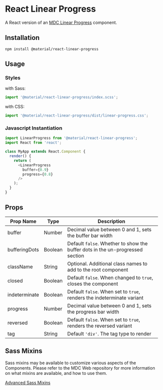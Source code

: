 # React Linear Progress

A React version of an [MDC Linear Progress](https://github.com/material-components/material-components-web/tree/master/packages/mdc-linear-progress) component.

## Installation

```
npm install @material/react-linear-progress
```

## Usage

### Styles

with Sass:
```js
import '@material/react-linear-progress/index.scss';
```

with CSS:
```js
import '@material/react-linear-progress/dist/linear-progress.css';
```

### Javascript Instantiation
```js
import LinearProgress from '@material/react-linear-progress';
import React from 'react';

class MyApp extends React.Component {
  render() {
    return (
      <LinearProgress
        buffer={0.9}
        progress={0.8}
      />
    );
  }
}
```

## Props

Prop Name | Type | Description
--- | --- | ---
buffer | Number | Decimal value between 0 and 1, sets the buffer bar width
bufferingDots | Boolean | Default `false`. Whether to show the buffer dots in the un-progressed section
className | String | Optional. Additional class names to add to the root component
closed | Boolean | Default `false`. When changed to `true`, closes the component
indeterminate | Boolean | Default `false`. When set to `true`, renders the indeterminate variant
progress | Number | Decimal value between 0 and 1, sets the progress bar width
reversed | Boolean | Default `false`. When set to `true`, renders the reversed variant
tag | String | Default `'div'`. The tag type to render

## Sass Mixins

Sass mixins may be available to customize various aspects of the Components. Please refer to the
MDC Web repository for more information on what mixins are available, and how to use them.

[Advanced Sass Mixins](https://github.com/material-components/material-components-web/tree/master/packages/mdc-linear-progress#sass-mixins)
